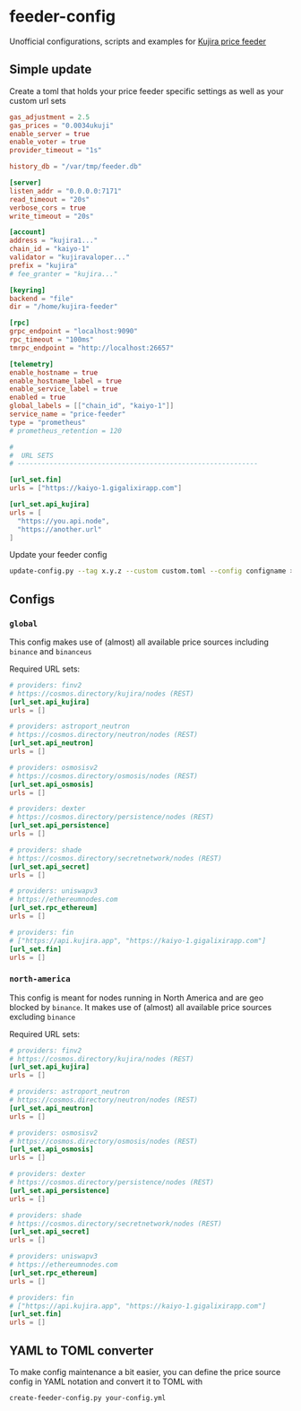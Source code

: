 # feeder-config

Unofficial configurations, scripts and examples for [Kujira price feeder](https://github.com/Team-Kujira/oracle-price-feeder)

## Simple update

Create a toml that holds your price feeder specific settings as well as your custom url sets

```toml
gas_adjustment = 2.5
gas_prices = "0.0034ukuji"
enable_server = true
enable_voter = true
provider_timeout = "1s"

history_db = "/var/tmp/feeder.db"

[server]
listen_addr = "0.0.0.0:7171"
read_timeout = "20s"
verbose_cors = true
write_timeout = "20s"

[account]
address = "kujira1..."
chain_id = "kaiyo-1"
validator = "kujiravaloper..."
prefix = "kujira"
# fee_granter = "kujira..."

[keyring]
backend = "file"
dir = "/home/kujira-feeder"

[rpc]
grpc_endpoint = "localhost:9090"
rpc_timeout = "100ms"
tmrpc_endpoint = "http://localhost:26657"

[telemetry]
enable_hostname = true
enable_hostname_label = true
enable_service_label = true
enabled = true
global_labels = [["chain_id", "kaiyo-1"]]
service_name = "price-feeder"
type = "prometheus"
# prometheus_retention = 120

#
#  URL SETS
# ------------------------------------------------------------

[url_set.fin]
urls = ["https://kaiyo-1.gigalixirapp.com"]

[url_set.api_kujira]
urls = [
  "https://you.api.node",
  "https://another.url"
]
```

Update your feeder config

```sh
update-config.py --tag x.y.z --custom custom.toml --config configname > config.toml
```

## Configs

### `global`

This config makes use of (almost) all available price sources including `binance` and `binanceus`

Required URL sets:

```toml
# providers: finv2
# https://cosmos.directory/kujira/nodes (REST)
[url_set.api_kujira]
urls = []

# providers: astroport_neutron
# https://cosmos.directory/neutron/nodes (REST)
[url_set.api_neutron]
urls = []

# providers: osmosisv2
# https://cosmos.directory/osmosis/nodes (REST)
[url_set.api_osmosis]
urls = []

# providers: dexter
# https://cosmos.directory/persistence/nodes (REST)
[url_set.api_persistence]
urls = []

# providers: shade
# https://cosmos.directory/secretnetwork/nodes (REST)
[url_set.api_secret]
urls = []

# providers: uniswapv3
# https://ethereumnodes.com
[url_set.rpc_ethereum]
urls = []

# providers: fin
# ["https://api.kujira.app", "https://kaiyo-1.gigalixirapp.com"]
[url_set.fin]
urls = []
```

### `north-america`

This config is meant for nodes running in North America and are geo blocked by `binance`. It makes use of (almost) all available price sources excluding `binance`

Required URL sets:

```toml
# providers: finv2
# https://cosmos.directory/kujira/nodes (REST)
[url_set.api_kujira]
urls = []

# providers: astroport_neutron
# https://cosmos.directory/neutron/nodes (REST)
[url_set.api_neutron]
urls = []

# providers: osmosisv2
# https://cosmos.directory/osmosis/nodes (REST)
[url_set.api_osmosis]
urls = []

# providers: dexter
# https://cosmos.directory/persistence/nodes (REST)
[url_set.api_persistence]
urls = []

# providers: shade
# https://cosmos.directory/secretnetwork/nodes (REST)
[url_set.api_secret]
urls = []

# providers: uniswapv3
# https://ethereumnodes.com
[url_set.rpc_ethereum]
urls = []

# providers: fin
# ["https://api.kujira.app", "https://kaiyo-1.gigalixirapp.com"]
[url_set.fin]
urls = []
```

## YAML to TOML converter

To make config maintenance a bit easier, you can define the price source config in YAML notation and convert it to TOML with

```sh
create-feeder-config.py your-config.yml
```
